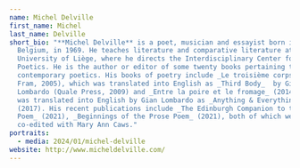 ```yaml
---
name: Michel Delville
first_name: Michel
last_name: Delville
short_bio: "**Michel Delville** is a poet, musician and essayist born in Liège,
  Belgium, in 1969. He teaches literature and comparative literature at the
  University of Liège, where he directs the Interdisciplinary Center for Applied
  Poetics. He is the author or editor of some twenty books pertaining to
  contemporary poetics. His books of poetry include _Le troisième corps_ (Le
  Fram, 2005), which was translated into English as _Third Body_  by Gian
  Lombardo (Quale Press, 2009) and _Entre la poire et le fromage_ (2014), which
  was translated into English by Gian Lombardo as _Anything & Everything_
  (2017). His recent publications include _The Edinburgh Companion to the Prose
  Poem_ (2021), _Beginnings of the Prose Poem_ (2021), both of which were
  co-edited with Mary Ann Caws."
portraits:
  - media: 2024/01/michel-delville
website: http://www.micheldelville.com/
---
```

